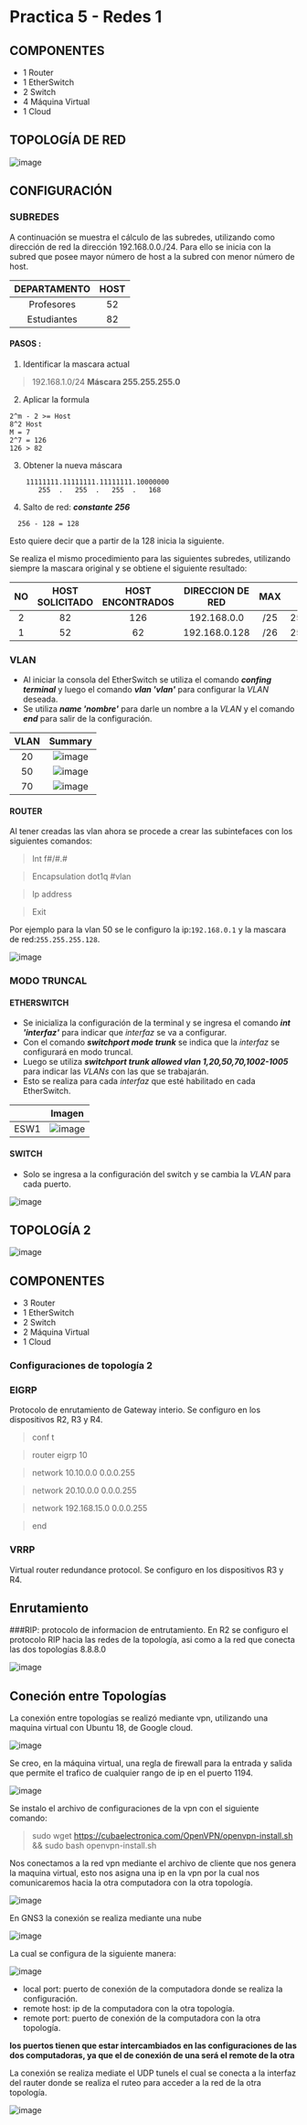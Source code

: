 # Practica 5 - Redes 1

## COMPONENTES 
* 1 Router
* 1 EtherSwitch
* 2 Switch
* 4 Máquina Virtual
* 1 Cloud

## TOPOLOGÍA DE RED
![image](https://user-images.githubusercontent.com/61027811/98431714-88059480-207d-11eb-909f-eb027141e708.png)

## CONFIGURACIÓN

### SUBREDES
A continuación se muestra el cálculo de las subredes, utilizando como dirección de red la dirección 192.168.0.0./24. Para ello se inicia con la subred que posee mayor número de host a la subred con menor número de host.

| DEPARTAMENTO | HOST |
|:------:|:-----------:|
| Profesores | 52 |
| Estudiantes | 82 |

#### PASOS :

1. Identificar la mascara actual

> 192.168.1.0/24
> **Máscara 255.255.255.0**

2. Aplicar la formula 
```
2^m - 2 >= Host 
8^2 Host
M = 7
2^7 = 126
126 > 82 
```
3. Obtener la nueva máscara
```
    11111111.11111111.11111111.10000000
       255  .   255  .   255  .   168
```

4. Salto de red: ***constante 256***

```
  256 - 128 = 128
```
  Esto quiere decir que a partir de la 128 inicia la siguiente.
  
Se realiza el mismo procedimiento para las siguientes subredes, utilizando siempre la mascara original y se obtiene el siguiente resultado:


| NO | HOST SOLICITADO | HOST ENCONTRADOS | DIRECCION DE RED | MAX | MASCARA PUNTEADA | PRIMERA IP | ULTIMA IP | DIRECCION DE BROADCAST | 
|:------:|:------:|:------:|:------:|:------:|:------:|:------:|:------:|:-----------:|
| 2 | 82 | 126 | 192.168.0.0 | /25 | 255.255.255.128 | 192.168.0.1 | 192.168.0.126 | 192.168.0.127 |
| 1 | 52 | 62 | 192.168.0.128 | /26 | 255.255.255.192 | 192.168.0.129 | 192.168.0.190 | 192.168.0.191 |



### VLAN
* Al iniciar la consola del EtherSwitch se utiliza el comando ***confing terminal*** y luego el comando ***vlan 'vlan'*** para configurar la *VLAN* deseada.
*	Se utiliza ***name 'nombre'*** para darle un nombre a la *VLAN* y el comando ***end*** para salir de la configuración.

| VLAN | Summary |
|:------:|:-----------:|
| 20 | ![image](https://user-images.githubusercontent.com/61027811/98424204-a0ae8400-2056-11eb-8372-a3ca683d8a44.png) |
| 50 | ![image](https://user-images.githubusercontent.com/61027811/98424152-78bf2080-2056-11eb-9cfb-2414f8419e2f.png) |
| 70 | ![image](https://user-images.githubusercontent.com/61027811/98424174-8bd1f080-2056-11eb-811c-aff7c10f016d.png) |

#### ROUTER
Al tener creadas las vlan ahora se procede a crear las subintefaces con los siguientes comandos:

> Int f#/#.#

> Encapsulation dot1q #vlan

> Ip address <Gateway> <Mask>
    
> Exit

Por ejemplo para la vlan 50 se le configuro la ip:`192.168.0.1` y la mascara de red:`255.255.255.128`.

![image](https://user-images.githubusercontent.com/61027811/98432755-192d3900-2087-11eb-849b-fbaac2e4a1c3.png)


### MODO TRUNCAL

#### ETHERSWITCH

* Se inicializa la configuración de la terminal y se ingresa el comando ***int 'interfaz'*** para indicar que *interfaz* se va a configurar.
*	Con el comando ***switchport mode trunk*** se indica que la *interfaz* se configurará en modo truncal.
*	Luego se utiliza ***switchport trunk allowed vlan 1,20,50,70,1002-1005*** para indicar las *VLANs* con las que se trabajarán.
* Esto se realiza para cada *interfaz* que esté habilitado en cada EtherSwitch.

|  | Imagen |
|:------:|:-----------:|
| ESW1 | ![image](https://user-images.githubusercontent.com/61027811/98431422-ba61c280-207a-11eb-8dac-cbd0f781c359.png) |

#### SWITCH

* Solo se ingresa a la configuración del switch y se cambia la *VLAN* para cada puerto.

![image](https://user-images.githubusercontent.com/61027811/98431807-504b1c80-207e-11eb-8b47-d1cfdaeaa82e.png)


## TOPOLOGÍA 2

![image](https://user-images.githubusercontent.com/53104989/99133868-4aef5400-25e1-11eb-9f27-35310cb899df.png)

## COMPONENTES 
* 3 Router
* 1 EtherSwitch
* 2 Switch
* 2 Máquina Virtual
* 1 Cloud

### Configuraciones de topología 2 
### EIGRP 
Protocolo de enrutamiento de Gateway interio.
Se configuro en los dispositivos R2, R3 y R4.

> conf t

> router eigrp 10

> network 10.10.0.0 0.0.0.255

> network 20.10.0.0 0.0.0.255

> network 192.168.15.0 0.0.0.255

> end

### VRRP
Virtual router redundance protocol.
Se configuro en los dispositivos R3 y R4.

## Enrutamiento 
###RIP: protocolo de informacion de entrutamiento.
En R2 se configuro el protocolo RIP hacia las redes de la topología, asi como a la red que conecta las dos topologías 8.8.8.0

![image](https://user-images.githubusercontent.com/53104989/99139467-8e0bf000-25fe-11eb-973e-5739fdd527ea.png)

## Coneción entre Topologías
La conexión entre topologías se realizó mediante vpn, utilizando una maquina virtual con Ubuntu 18, de Google cloud.

![image](https://user-images.githubusercontent.com/53104989/99140125-720b4d00-2604-11eb-8b7b-0801534fd2a4.png)

Se creo, en la máquina virtual, una regla de firewall para la entrada y salida que permite el trafico de cualquier rango de ip en el puerto 1194.

![image](https://user-images.githubusercontent.com/53104989/99140166-df1ee280-2604-11eb-9059-a6d3ce366e8c.png)

Se instalo el archivo de configuraciones de la vpn con el siguiente comando:

> sudo wget https://cubaelectronica.com/OpenVPN/openvpn-install.sh && sudo bash openvpn-install.sh 

Nos conectamos a la red vpn mediante el archivo de cliente que nos genera la maquina virtual, esto nos asigna una ip en la vpn por la cual nos comunicaremos hacia la otra computadora con la otra topología.

![image](https://user-images.githubusercontent.com/53104989/99140222-75eb9f00-2605-11eb-8aba-13e9d42a8c78.png)

En GNS3 la conexión se realiza mediante una nube 

![image](https://user-images.githubusercontent.com/53104989/99140232-81d76100-2605-11eb-88d7-6c8ea95a68a8.png)

La cual se configura de la siguiente manera:

![image](https://user-images.githubusercontent.com/53104989/99140238-8c91f600-2605-11eb-8ad7-b09c269ca2ee.png)

* local port: puerto de conexión de la computadora donde se realiza la configuración.
* remote host: ip de la computadora con la otra topología.
* remote port: puerto de conexión de la computadora con la otra topología.

**los puertos tienen que estar intercambiados en las configuraciones de las dos computadoras, ya que el de conexión de una será el remote de la otra**

La conexión se realiza mediate el UDP tunels el cual se conecta a la interfaz del rauter donde se realiza el ruteo para acceder a la red de la otra topología.

![image](https://user-images.githubusercontent.com/53104989/99140246-a8959780-2605-11eb-8b42-7e0b39622231.png)
